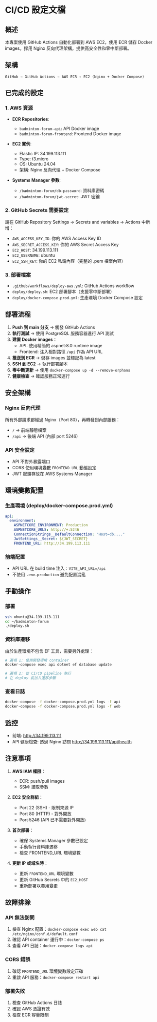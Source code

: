 # CI/CD 設定文檔

## 概述
本專案使用 GitHub Actions 自動化部署到 AWS EC2，使用 ECR 儲存 Docker images。採用 Nginx 反向代理架構，提供高安全性和零中斷部署。

## 架構
```
GitHub → GitHub Actions → AWS ECR → EC2 (Nginx + Docker Compose)
```

## 已完成的設定

### 1. AWS 資源
- **ECR Repositories**:
  - `badminton-forum-api`: API Docker image
  - `badminton-forum-frontend`: Frontend Docker image
  
- **EC2 實例**:
  - Elastic IP: 34.199.113.111
  - Type: t3.micro
  - OS: Ubuntu 24.04
  - 架構: Nginx 反向代理 + Docker Compose

- **Systems Manager 參數**:
  - `/badminton-forum/db-password`: 資料庫密碼
  - `/badminton-forum/jwt-secret`: JWT 密鑰

### 2. GitHub Secrets 需要設定
請在 GitHub Repository Settings → Secrets and variables → Actions 中新增：

- `AWS_ACCESS_KEY_ID`: 你的 AWS Access Key ID
- `AWS_SECRET_ACCESS_KEY`: 你的 AWS Secret Access Key
- `EC2_HOST`: 34.199.113.111
- `EC2_USERNAME`: ubuntu
- `EC2_SSH_KEY`: 你的 EC2 私鑰內容（完整的 .pem 檔案內容）

### 3. 部署檔案
- `.github/workflows/deploy-aws.yml`: GitHub Actions workflow
- `deploy/deploy.sh`: EC2 部署腳本（支援零中斷部署）
- `deploy/docker-compose.prod.yml`: 生產環境 Docker Compose 設定

## 部署流程

1. **Push 到 main 分支** → 觸發 GitHub Actions
2. **執行測試** → 使用 PostgreSQL 服務容器進行 API 測試
3. **建置 Docker images**：
   - API: 使用精簡的 aspnet:8.0 runtime image
   - Frontend: 注入相對路徑 `/api` 作為 API URL
4. **推送到 ECR** → 儲存 images 並標記為 latest
5. **SSH 到 EC2** → 執行部署腳本
6. **零中斷更新** → 使用 `docker-compose up -d --remove-orphans`
7. **健康檢查** → 確認服務正常運行

## 安全架構

### Nginx 反向代理
所有外部請求都經過 Nginx（Port 80），再轉發到內部服務：
- `/` → 前端靜態檔案
- `/api` → 後端 API (內部 port 5246)

### API 安全設定
- API 不對外暴露端口
- CORS 使用環境變數 `FRONTEND_URL` 動態設定
- JWT 密鑰存放在 AWS Systems Manager

## 環境變數配置

### 生產環境 (deploy/docker-compose.prod.yml)
```yaml
api:
  environment:
    ASPNETCORE_ENVIRONMENT: Production
    ASPNETCORE_URLS: http://+:5246
    ConnectionStrings__DefaultConnection: "Host=db;..."
    JwtSettings__Secret: ${JWT_SECRET}
    FRONTEND_URL: http://34.199.113.111
```

### 前端配置
- API URL 在 build time 注入：`VITE_API_URL=/api`
- 不使用 `.env.production` 避免配置混亂

## 手動操作

### 部署
```bash
ssh ubuntu@34.199.113.111
cd ~/badminton-forum
./deploy.sh
```

### 資料庫遷移
由於生產環境不包含 EF 工具，需要另外處理：
```bash
# 選項 1: 使用開發環境 container
docker-compose exec api dotnet ef database update

# 選項 2: 從 CI/CD pipeline 執行
# 在 deploy 前加入遷移步驟
```

### 查看日誌
```bash
docker-compose -f docker-compose.prod.yml logs -f api
docker-compose -f docker-compose.prod.yml logs -f web
```

## 監控
- 前端: http://34.199.113.111
- API 健康檢查: 透過 Nginx 訪問 http://34.199.113.111/api/health

## 注意事項

1. **AWS IAM 權限**：
   - ECR: push/pull images
   - SSM: 讀取參數

2. **EC2 安全群組**：
   - Port 22 (SSH) - 限制來源 IP
   - Port 80 (HTTP) - 對外開放
   - ~~Port 5246~~ (API 已不需要對外開放)

3. **首次部署**：
   - 確保 Systems Manager 參數已設定
   - 手動執行資料庫遷移
   - 檢查 FRONTEND_URL 環境變數

4. **更新 IP 或域名時**：
   - 更新 `FRONTEND_URL` 環境變數
   - 更新 GitHub Secrets 中的 `EC2_HOST`
   - 重新部署以套用變更

## 故障排除

### API 無法訪問
1. 檢查 Nginx 配置：`docker-compose exec web cat /etc/nginx/conf.d/default.conf`
2. 確認 API container 運行中：`docker-compose ps`
3. 查看 API 日誌：`docker-compose logs api`

### CORS 錯誤
1. 確認 `FRONTEND_URL` 環境變數設定正確
2. 重啟 API 服務：`docker-compose restart api`

### 部署失敗
1. 檢查 GitHub Actions 日誌
2. 確認 AWS 憑證有效
3. 檢查 ECR 容量限制